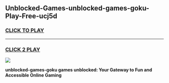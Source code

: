 
## Unblocked-Games-unblocked-games-goku-Play-Free-ucj5d
<h3>
<a href="https://premium76.site?title=unblocked-games-goku&ref=18A">CLICK TO PLAY</a></h3>
<hr>

<h3>
<a href="https://premium76.site?title=unblocked-games-goku&ref=18A">CLICK 2 PLAY</a>
  
</h3>

<a href="https://premium76.site?title=unblocked-games-goku&ref=18A"><img src="https://clearcache.store/games.png"></a>


**unblocked-games-goku games unblocked: Your Gateway to Fun and Accessible Online Gaming**
